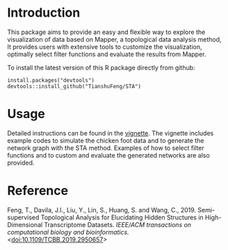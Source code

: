 # Introduction

This package aims to provide an easy and flexible way to explore the visualization of data based on Mapper, a topological data analysis method, It provides users with extensive tools to customize the visualization, optimally select filter functions and evaluate the results from Mapper.

To install the latest version of this R package directly from github:
```
install.packages("devtools")
devtools::install_github("TianshuFeng/STA")
```

# Usage
Detailed instructions can be found in the [vignette](https://tianshufeng.github.io/STA/articles/STA.html). The vignette includes example codes to simulate the chicken foot data and to generate the network graph with the STA method. Examples of how to select filter functions and to custom and evaluate the generated networks are also provided.

# Reference

Feng, T., Davila, J.I., Liu, Y., Lin, S., Huang, S. and Wang, C., 2019. Semi-supervised Topological Analysis for Elucidating Hidden Structures in High-Dimensional Transcriptome Datasets. _IEEE/ACM transactions on computational biology and bioinformatics._ <[doi:10.1109/TCBB.2019.2950657](https://doi.org/10.1109/TCBB.2019.2950657)>
